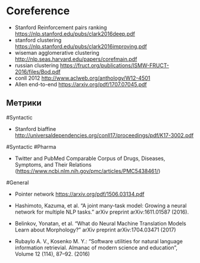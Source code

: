 # Coreference
* Stanford Reinforcement pairs ranking https://nlp.stanford.edu/pubs/clark2016deep.pdf
* stanford clustering https://nlp.stanford.edu/pubs/clark2016improving.pdf
* wiseman agglomerative clustering http://nlp.seas.harvard.edu/papers/corefmain.pdf
* russian clustering https://fruct.org/publications/ISMW-FRUCT-2016/files/Bod.pdf
* conll 2012 http://www.aclweb.org/anthology/W12-4501
* Allen end-to-end https://arxiv.org/pdf/1707.07045.pdf

## Метрики

#Syntactic
* Stanford biaffine http://universaldependencies.org/conll17/proceedings/pdf/K17-3002.pdf

#Syntactic
#Pharma
* Twitter and PubMed Comparable Corpus of Drugs, Diseases, Symptoms, and Their Relations (https://www.ncbi.nlm.nih.gov/pmc/articles/PMC5438461/)


#General
* Pointer network https://arxiv.org/pdf/1506.03134.pdf

* Hashimoto, Kazuma, et al. “A joint many-task model: Growing a neural network for multiple NLP tasks.” arXiv preprint arXiv:1611.01587 (2016).
* Belinkov, Yonatan, et al. “What do Neural Machine Translation Models Learn about Morphology?”
arXiv preprint arXiv:1704.03471 (2017)
* Rubaylo A. V., Kosenko M. Y.: “Software utilities for natural language information retrievial.
Almanac of modern science and education”, Volume 12 (114), 87–92. (2016)
